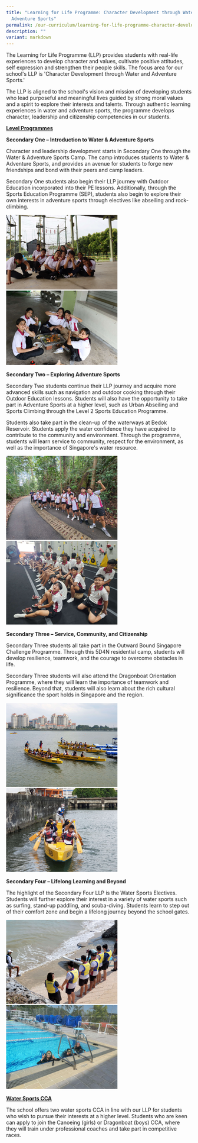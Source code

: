 ```yaml
---
title: "Learning for Life Programme: Character Development through Water and
  Adventure Sports"
permalink: /our-curriculum/learning-for-life-programme-character-development-through-water-and-adventure-sports/
description: ""
variant: markdown
---
```

<p>The Learning for Life Programme (LLP) provides students with real-life experiences to develop character and values, cultivate positive attitudes, self expression and strengthen their people skills. The focus area for our school's LLP is 'Character Development through Water and Adventure Sports.'</p>
<p>The LLP is aligned to the school's vision and mission of developing students who lead purposeful and meaningful lives guided by strong moral values and a spirit to explore their interests and talents. Through authentic learning experiences in water and adventure sports, the programme develops character, leadership and citizenship competencies in our students.&nbsp;</p>
<p><strong><u>Level Programmes</u></strong></p>
<p><strong>Secondary One – Introduction to Water &amp; Adventure Sports</strong></p>
<p>Character and leadership development starts in Secondary One through the Water &amp; Adventure Sports Camp. The camp introduces students to Water &amp; Adventure Sports, and provides an avenue for students to forge new friendships and bond with their peers and camp leaders.&nbsp;</p>
<p>Secondary One students also begin their LLP journey with Outdoor Education incorporated into their PE lessons. Additionally, through the Sports Education Programme (SEP), students also begin to explore their own interests in adventure sports through electives like abseiling and rock-climbing.&nbsp;</p>
<img style="max-width:60%" src="/images/Curriculum/LLP/2023_sec1_01.JPG">
<img style="max-width:60%" src="/images/Curriculum/LLP/2023_sec1_02.JPG">
<p><strong>Secondary Two – Exploring Adventure Sports&nbsp;</strong></p>
<p>Secondary Two students continue their LLP journey and acquire more advanced skills such as navigation and outdoor cooking through their Outdoor Education lessons. Students will also have the opportunity to take part in Adventure Sports at a higher level, such as Urban Abseiling and Sports Climbing through the Level 2 Sports Education Programme. </p>

<p>Students also take part in the clean-up of the waterways at Bedok Reservoir. Students apply the water confidence they have acquired to contribute to the community and environment. Through the programme, students will learn service to community, respect for the environment, as well as the importance of Singapore's water resource. </p>

<img style="max-width:60%" src="/images/Curriculum/LLP/2023_sec2_01.jpg">
<img style="max-width:60%" src="/images/Curriculum/LLP/2023_sec2_02.jpg">
<p><strong>Secondary Three – Service, Community, and Citizenship</strong></p>
<p>Secondary Three students all take part in the Outward Bound Singapore Challenge Programme. Through this 5D4N residential camp, students will develop resilience, teamwork, and the courage to overcome obstacles in life. </p>
<p>Secondary Three students will also attend the Dragonboat Orientation Programme, where they will learn the importance of teamwork and resilience. Beyond that, students will also learn about the rich cultural significance the sport holds in Singapore and the region. </p>

<img style="max-width:60%" src="/images/Curriculum/LLP/2023_sec3_01.jpg">
<img style="max-width:60%" src="/images/Curriculum/LLP/2023_sec3_02.jpg">
<p><strong>Secondary Four – Lifelong Learning and Beyond</strong></p>
<p>The highlight of the Secondary Four LLP is the Water Sports Electives. Students will further explore their interest in a variety of water sports such as surfing, stand-up paddling, and scuba-diving. Students learn to step out of their comfort zone and begin a lifelong journey beyond the school gates.&nbsp;</p>
<img style="max-width:60%" src="/images/Curriculum/LLP/2023_sec4_01.jpg">
<img style="max-width:60%" src="/images/Curriculum/LLP/2023_sec4_02.jpg">
<p><strong><u>Water Sports CCA</u></strong></p>
<p>The school offers two water sports CCA in line with our LLP for students who wish to pursue their interests at a higher level. Students who are keen can apply to join the Canoeing (girls) or Dragonboat (boys) CCA, where they will train under professional coaches and take part in competitive races.&nbsp;</p>
